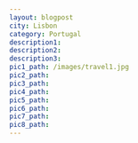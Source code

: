 ```yaml
---
layout: blogpost
city: Lisbon
category: Portugal
description1:
description2:
description3:
pic1_path: /images/travel1.jpg
pic2_path:
pic3_path:
pic4_path:
pic5_path:
pic6_path:
pic7_path:
pic8_path:
---
```

